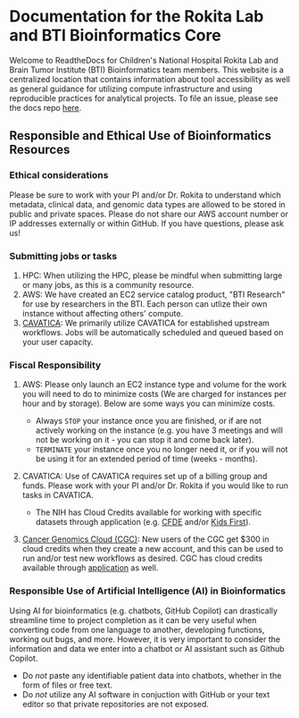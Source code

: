 # Documentation for the Rokita Lab and BTI Bioinformatics Core

Welcome to ReadtheDocs for Children's National Hospital Rokita Lab and Brain Tumor Institute (BTI) Bioinformatics team members.
This website is a centralized location that contains information about tool accessibility as well as general guidance for utilizing compute infrastructure and using reproducible practices for analytical projects.
To file an issue, please see the docs repo [here](https://github.com/childrens-bti/bti-bfx-docs/issues).

## Responsible and Ethical Use of Bioinformatics Resources

### Ethical considerations

Please be sure to work with your PI and/or Dr. Rokita to understand which metadata, clinical data, and genomic data types are allowed to be stored in public and private spaces.
Please do not share our AWS account number or IP addresses externally or within GitHub. 
If you have questions, please ask us!

### Submitting jobs or tasks

1. HPC: When utilizing the HPC, please be mindful when submitting large or many jobs, as this is a community resource.
2. AWS: We have created an EC2 service catalog product, "BTI Research" for use by researchers in the BTI. 
Each person can utlize their own instance without affecting others' compute.
3. [CAVATICA](https://cavatica.sbgenomics.com/): We primarily utilize CAVATICA for established upstream workflows. 
Jobs will be automatically scheduled and queued based on your user capacity.

### Fiscal Responsibility 

1. AWS: Please only launch an EC2 instance type and volume for the work you will need to do to minimize costs (We are charged for instances per hour and by storage). Below are some ways you can minimize costs.
    
    - Always `STOP` your instance once you are finished, or if are not actively working on the instance (e.g. you have 3 meetings and will not be working on it - you can stop it and come back later).
    - `TERMINATE` your instance once you no longer need it, or if you will not be using it for an extended period of time (weeks - months).

2. CAVATICA: Use of CAVATICA requires set up of a billing group and funds.
Please work with your PI and/or Dr. Rokita if you would like to run tasks in CAVATICA.

    - The NIH has Cloud Credits available for working with specific datasets through application (e.g. [CFDE](https://docs.cavatica.org/docs/common-fund-data-ecosystem) and/or [Kids First](https://commonfund.nih.gov/kidsfirst/cloudcredits)).

3. [Cancer Genomics Cloud (CGC)](https://www.cancergenomicscloud.org/): New users of the CGC get $300 in cloud credits when they create a new account, and this can be used to run and/or test new workflows as desired.
CGC has cloud credits available through [application](https://docs.cancergenomicscloud.org/docs/credits) as well.

### Responsible Use of Artificial Intelligence (AI) in Bioinformatics

Using AI for bioinformatics (e.g. chatbots, GitHub Copilot) can drastically streamline time to project completion as it can be very useful when converting code from one language to another, developing functions, working out bugs, and more.
However, it is very important to consider the information and data we enter into a chatbot or AI assistant such as Github Copilot.

- Do _not_ paste any identifiable patient data into chatbots, whether in the form of files or free text.
- Do _not_ utilize any AI software in conjuction with GitHub or your text editor so that private repositories are not exposed.

